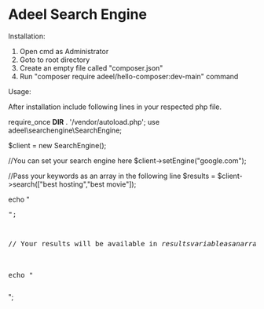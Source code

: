 # Adeel Search Engine
 
Installation:

1) Open cmd as Administrator
2) Goto to root directory
3) Create an empty file called "composer.json"
4) Run "composer require adeel/hello-composer:dev-main" command

Usage:

After installation include following lines in your respected php file.

require_once __DIR__ . '/vendor/autoload.php';
use adeel\searchengine\SearchEngine;

$client = new SearchEngine();

//You can set your search engine here
$client->setEngine("google.com");

//Pass your keywords as an array in the following line
$results = $client->search(["best hosting","best movie"]);

echo "<pre>";

// Your results will be available in $results variable as an array having the status of the operation and the data retrieved
var_dump($results); 

echo "</pre>";